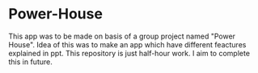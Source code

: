 # Power-House
This app was to be made on basis of a group project named "Power House". Idea of this was to make an app which have different feactures explained in ppt.
This repository is just half-hour work. I aim to complete this in future.

